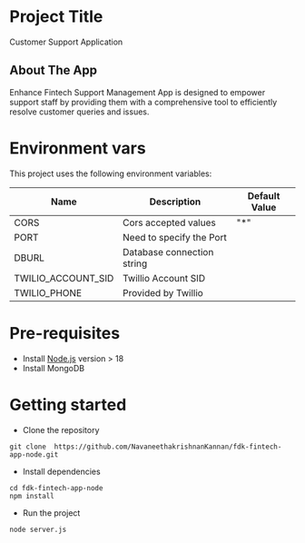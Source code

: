 # Project Title
Customer Support Application

## About The App
Enhance Fintech Support Management App is designed to empower support staff by providing them with a comprehensive tool to efficiently resolve customer queries and issues.

# Environment vars
This project uses the following environment variables:

| Name                          | Description                         | Default Value                                  |
| ----------------------------- | ------------------------------------| -----------------------------------------------|
|CORS           | Cors accepted values            | "*"      |
|PORT           |Need to specify the Port            |       |
|DBURL           | Database connection string            |       |
|TWILIO_ACCOUNT_SID           | Twillio Account SID             |       |
|TWILIO_PHONE           | Provided by Twillio            |       |


# Pre-requisites
- Install [Node.js](https://nodejs.org/en/) version > 18
- Install MongoDB

# Getting started
- Clone the repository
```
git clone  https://github.com/NavaneethakrishnanKannan/fdk-fintech-app-node.git
```
- Install dependencies
```
cd fdk-fintech-app-node
npm install
```
- Run the project
```
node server.js
```